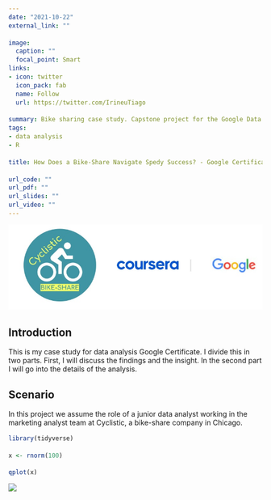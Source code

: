 ```yaml
---
date: "2021-10-22"
external_link: ""

image:
  caption: ""
  focal_point: Smart
links:
- icon: twitter
  icon_pack: fab
  name: Follow
  url: https://twitter.com/IrineuTiago

summary: Bike sharing case study. Capstone project for the Google Data Analytics Certificate.
tags:
- data analysis
- R

title: How Does a Bike-Share Navigate Spedy Success? - Google Certificate Capstone Project

url_code: ""
url_pdf: ""
url_slides: ""
url_video: ""
---
```


![screen reader text](featured.jpg "caption")

## Introduction

This is my case study for data analysis Google Certificate. I divide this in two parts.
First, I will discuss the findings and the insight. In the second part I will go into the details of the analysis. 

## Scenario

In this project we assume the role of a junior data analyst working in the marketing analyst team at Cyclistic, a bike-share company in Chicago.



```r
library(tidyverse)

x <- rnorm(100)

qplot(x)
```

<img src="{{< blogdown/postref >}}index_files/figure-html/unnamed-chunk-1-1.png" width="672" />

